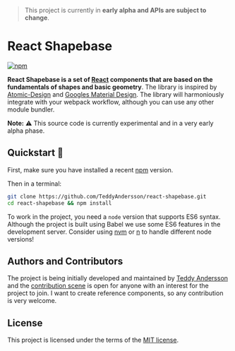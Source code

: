 > This project is currently in **early alpha and APIs are subject to change**.
# React Shapebase
[![npm](https://img.shields.io/npm/v/react-shapebase.svg)](https://www.npmjs.com/package/react-shapebase)

**React Shapebase is a set of [React](http://facebook.github.io/react/) components that are based on the fundamentals of shapes and basic geometry**. The library is inspired by [Atomic-Design](http://bradfrost.com/blog/post/atomic-web-design/) and [Googles Material Design](https://material.io/guidelines/). The library will harmoniously integrate with your webpack workflow, although you can use any other module bundler.

**Note:**  ⚠️ This source code is currently experimental and in a very early alpha phase.

## Quickstart 🏃‍
First, make sure you have installed a recent [npm](https://nodejs.org/en/download/) version.

Then in a terminal:
```bash
git clone https://github.com/TeddyAndersson/react-shapebase.git
cd react-shapebase && npm install
```

To work in the project, you need a `node` version that supports ES6 syntax. Although the project is built using Babel we use some ES6 features in the development server. Consider using [nvm](https://github.com/creationix/nvm) or [n](https://github.com/tj/n) to handle different node versions!

## Authors and Contributors
The project is being initially developed and maintained by [Teddy Andersson](https://github.com/TeddyAndersson) and the [contribution scene](https://github.com/TeddyAndersson/react-shapebase/graphs/contributors) is open for anyone with an interest for the project to join. I want to create reference components, so any contribution is very welcome.

## License
This project is licensed under the terms of the [MIT license](https://github.com/react-shapebase/react-shapebase/blob/master/LICENSE).

